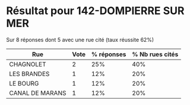 # Résultat pour 142-DOMPIERRE SUR MER

Sur 8 réponses dont 5 avec une rue cité (taux réussite 62%)

| Rue | Vote | % réponses | % Nb rues cités|
|-----|------|------------|----------------|
| CHAGNOLET | 2 | 25% | 40%|
| LES BRANDES | 1 | 12% | 20%|
| LE BOURG | 1 | 12% | 20%|
| CANAL DE MARANS | 1 | 12% | 20%|
